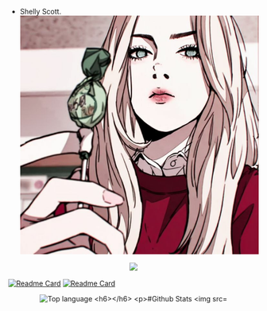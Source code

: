 - Shelly Scott.
![](440fc7626bbbf4ebfa44a563e325767b.jpg)

<p align="center">
   <img src="https://raw.githubusercontent.com/ShellyScot/ShellyScot/master/img/ssstiktok_1644891844.gif" width=1000>

[![Readme Card](https://github-readme-stats.vercel.app/api/pin/?username=ShellyScot&repo=HACK-BULAN&theme=chartreuse-dark)](https://github.com/ShellyScot/HACK-BULAN)
[![Readme Card](https://github-readme-stats.vercel.app/api/pin/?username=ShellyScot&repo=Satelit&theme=chartreuse-dark)](https://github.com/ShellyScot/Satelit)  

<p align="center">
   <img src="https://github-readme-stats.vercel.app/api/top-langs/?username=ShellyScot&layout=compact" alt="Top language

######

#Github Stats 
![Anurag's github stats](https://github-readme-stats.vercel.app/api?username=ShellyScot&show_icons=true&theme=radical)<br> 
